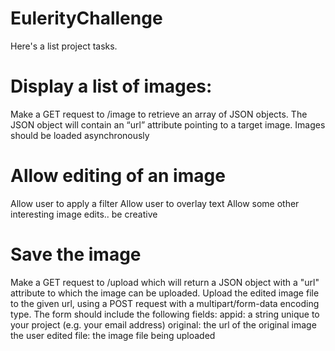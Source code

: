 # EulerityChallenge
Here's a list project tasks.

# Display a list of images:
Make a GET request to /image to retrieve an array of JSON objects. The JSON object will contain an “url” attribute pointing to a target image.
Images should be loaded asynchronously

# Allow editing of an image
Allow user to apply a filter
Allow user to overlay text
Allow some other interesting image edits.. be creative

# Save the image
Make a GET request to /upload which will return a JSON object with a "url" attribute to which the image can be uploaded.
Upload the edited image file to the given url, using a POST request with a multipart/form-data encoding type. The form should include the following fields:
appid: a string unique to your project (e.g. your email address)
original: the url of the original image the user edited
file: the image file being uploaded
